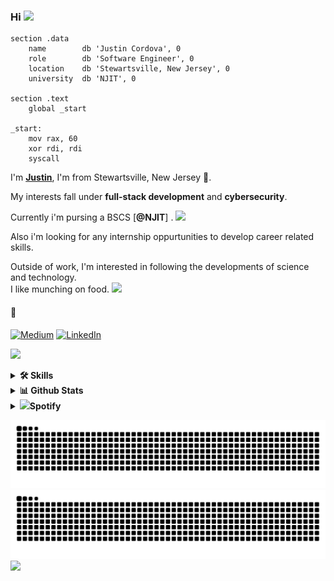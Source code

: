 ### Hi <img src="https://emojis.slackmojis.com/emojis/images/1643514974/10003/catjam.gif?1643514974" width="25"/>

```assembly
section .data
    name        db 'Justin Cordova', 0
    role        db 'Software Engineer', 0
    location    db 'Stewartsville, New Jersey', 0
    university  db 'NJIT', 0

section .text
    global _start

_start:
    mov rax, 60
    xor rdi, rdi
    syscall
```

I'm [**Justin**](https://justincordova.pages.dev/), I'm from Stewartsville, New Jersey 📍.

My interests fall under **full-stack development** and **cybersecurity**. 

Currently i'm pursing a BSCS [**@NJIT**] . 
<img src="https://emojis.slackmojis.com/emojis/images/1687735546/66769/smart.gif?1687735546" width="25"/>

Also i'm looking for any internship oppurtunities to develop career related skills.

Outside of work, I'm interested in following the developments of science and technology. 
<br/>
I like munching on food. 
<img src="https://emojis.slackmojis.com/emojis/images/1729830647/102659/smellingyouq.gif?1729830647" width="25"/>
<br/>

#### 📌

[<img alt="Medium" src="https://img.shields.io/badge/Medium-%23000000.svg?&style=for-the-badge&logo=Medium&logoColor=white" />](https://medium.com/@justinavodroc)
[<img alt="LinkedIn" src="https://img.shields.io/badge/LinkedIn-%230E76A8.svg?&style=for-the-badge&logo=LinkedIn&logoColor=white" />](https://www.linkedin.com/in/justinalolorcordova/)

<img src="https://user-images.githubusercontent.com/73097560/115834477-dbab4500-a447-11eb-908a-139a6edaec5c.gif"><br>

<details>
<summary><b>🛠️ Skills</b></summary>
<div>

[![My Skills](https://skillicons.dev/icons?i=html,css,js,bootstrap,cpp,c,java,python,php)](https://skillicons.dev)

</div>
   
<summary><b>🎯 Learning</b></summary>
<div>
  
[![Learning](https://skillicons.dev/icons?i=go,react,nextjs,dart,flutter,rust)](https://skillicons.dev)
  
</div>
</details>

</details>

<details>
  <summary><b>📊 Github Stats</b></summary>

<h6 align="center">

![](http://github-profile-summary-cards.vercel.app/api/cards/profile-details?username=JustinCordova&theme=aura_dark)
![JustinCordova's Top Languages](https://github-readme-stats.vercel.app/api/top-langs/?username=JustinCordova&theme=dracula&show_icons=true&hide_border=false&layout=compact)
![JustinCordova's Stats](https://github-readme-stats.vercel.app/api?username=JustinCordova&theme=dracula&show_icons=true&hide_border=false&count_private=true)
![JustinCordova's Streak](https://github-readme-streak-stats.herokuapp.com/?user=JustinCordova&theme=dracula&hide_border=false)


</h6>
</details>
<details>
  <summary><img src="https://emojis.slackmojis.com/emojis/images/1643514045/41/spotify.png?1643514045" width="20"/><strong>Spotify</strong></summary>
   <strong><a href="<a href="https://open.spotify.com/user/justinavodroc?si=c4e94f666b454f3b" target="_blank">My Profile</a></strong>
   <h6 align="center">

![spotify-github-profile](https://spotify-github-profile.kittinanx.com/api/view?uid=justinavodroc&cover_image=true&theme=default&show_offline=false&background_color=121212&interchange=false)

</h6>
</details>

![GitHub Contribution Grid Snake Animation (Dark Mode)](https://raw.githubusercontent.com/JustinCordova/justincordova/output/github-contribution-grid-snake-dark.svg#gh-dark-mode-only)
![GitHub Contribution Grid Snake Animation (Light Mode)](https://raw.githubusercontent.com/JustinCordova/justincordova/output/github-contribution-grid-snake.svg#gh-light-mode-only)
<img src="https://user-images.githubusercontent.com/73097560/115834477-dbab4500-a447-11eb-908a-139a6edaec5c.gif">
